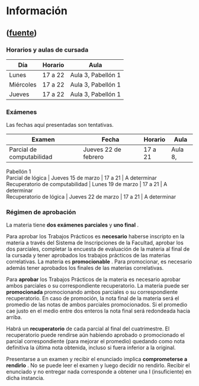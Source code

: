 # Información
([fuente](https://campus.exactas.uba.ar/course/view.php?id=1057&section=1))
---
###  Horarios y aulas de cursada

Día  |  Horario  |  Aula  
---|---|---  
Lunes  |  17 a 22  |  Aula 3, Pabellón 1  
Miércoles  |  17 a 22  |  Aula 3, Pabellón 1  
Jueves  |  17 a 22  |  Aula 3, Pabellón 1  
  
###  Exámenes

Las fechas aquí presentadas son tentativas.

Examen  |  Fecha  |  Horario  |  Aula  
---|---|---|---  
Parcial de computabilidad  |  Jueves 22 de febrero  |  17 a 21  |  Aula 8,
Pabellón 1  
Parcial de lógica  |  Jueves 15 de marzo  |  17 a 21  |  A determinar  
Recuperatorio de computabilidad  |  Lunes 19 de marzo  |  17 a 21  |  A
determinar  
Recuperatorio de lógica  |  Jueves 22 de marzo  |  17 a 21  |  A determinar  
  
###  Régimen de aprobación

La materia tiene **dos exámenes parciales** y **uno final** .

Para aprobar los Trabajos Prácticos es **necesario** haberse inscripto en la
materia a través del Sistema de Inscripciones de la Facultad, aprobar los dos
parciales, completar la encuesta de evaluación de la materia al final de la
cursada y tener aprobados los trabajos prácticos de las materias correlativas.
La materia es **promocionable** . Para promocionar, es necesario además tener
aprobados los finales de las materias correlativas.

Para **aprobar** los Trabajos Prácticos de la materia es necesario aprobar
ambos parciales o su correspondiente recuperatorio. La materia puede ser
**promocionada** promocionando ambos parciales o su correspondiente
recuperatorio. En caso de promoción, la nota final de la materia será el
promedio de las notas de ambos parciales promocionados. Si el promedio cae
justo en el medio entre dos enteros la nota final será redondeada hacia
arriba.

Habrá un **recuperatorio** de cada parcial al final del cuatrimestre. El
recuperatorio puede rendirse aún habiendo aprobado o promocionado el parcial
correspondiente (para mejorar el promedio) quedando como nota definitiva la
última nota obtenida, incluso si fuera inferior a la original.

Presentarse a un examen y recibir el enunciado implica **comprometerse a
rendirlo** . No se puede leer el examen y luego decidir no rendirlo. Recibir
el enunciado y no entregar nada corresponde a obtener una I (insuficiente) en
dicha instancia.

